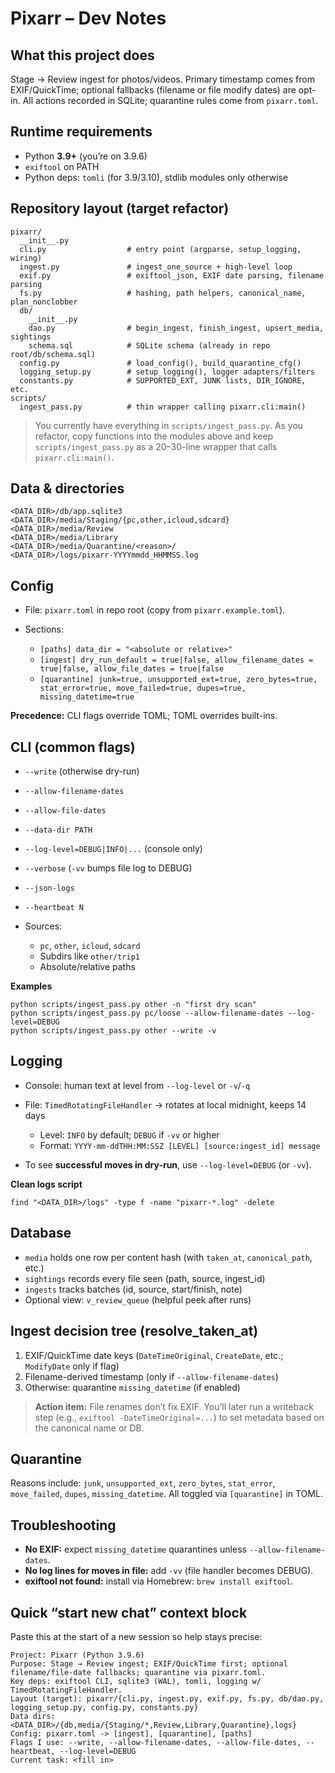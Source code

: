 # Pixarr – Dev Notes

## What this project does

Stage → Review ingest for photos/videos. Primary timestamp comes from EXIF/QuickTime; optional fallbacks (filename or file modify dates) are opt-in. All actions recorded in SQLite; quarantine rules come from `pixarr.toml`.

## Runtime requirements

* Python **3.9+** (you’re on 3.9.6)
* `exiftool` on PATH
* Python deps: `tomli` (for 3.9/3.10), stdlib modules only otherwise

## Repository layout (target refactor)

```
pixarr/
  __init__.py
  cli.py                  # entry point (argparse, setup_logging, wiring)
  ingest.py               # ingest_one_source + high-level loop
  exif.py                 # exiftool_json, EXIF date parsing, filename parsing
  fs.py                   # hashing, path helpers, canonical_name, plan_nonclobber
  db/
    __init__.py
    dao.py                # begin_ingest, finish_ingest, upsert_media, sightings
    schema.sql            # SQLite schema (already in repo root/db/schema.sql)
  config.py               # load_config(), build_quarantine_cfg()
  logging_setup.py        # setup_logging(), logger adapters/filters
  constants.py            # SUPPORTED_EXT, JUNK lists, DIR_IGNORE, etc.
scripts/
  ingest_pass.py          # thin wrapper calling pixarr.cli:main()
```

> You currently have everything in `scripts/ingest_pass.py`. As you refactor, copy functions into the modules above and keep `scripts/ingest_pass.py` as a 20–30-line wrapper that calls `pixarr.cli:main()`.

## Data & directories

```
<DATA_DIR>/db/app.sqlite3
<DATA_DIR>/media/Staging/{pc,other,icloud,sdcard}
<DATA_DIR>/media/Review
<DATA_DIR>/media/Library
<DATA_DIR>/media/Quarantine/<reason>/
<DATA_DIR>/logs/pixarr-YYYYmmdd_HHMMSS.log
```

## Config

* File: `pixarr.toml` in repo root (copy from `pixarr.example.toml`).
* Sections:

  * `[paths] data_dir = "<absolute or relative>"`
  * `[ingest] dry_run_default = true|false, allow_filename_dates = true|false, allow_file_dates = true|false`
  * `[quarantine] junk=true, unsupported_ext=true, zero_bytes=true, stat_error=true, move_failed=true, dupes=true, missing_datetime=true`

**Precedence:** CLI flags override TOML; TOML overrides built-ins.

## CLI (common flags)

* `--write` (otherwise dry-run)
* `--allow-filename-dates`
* `--allow-file-dates`
* `--data-dir PATH`
* `--log-level=DEBUG|INFO|...` (console only)
* `--verbose` (`-vv` bumps file log to DEBUG)
* `--json-logs`
* `--heartbeat N`
* Sources:

  * `pc`, `other`, `icloud`, `sdcard`
  * Subdirs like `other/trip1`
  * Absolute/relative paths

**Examples**

```
python scripts/ingest_pass.py other -n "first dry scan"
python scripts/ingest_pass.py pc/loose --allow-filename-dates --log-level=DEBUG
python scripts/ingest_pass.py other --write -v
```

## Logging

* Console: human text at level from `--log-level` or `-v`/`-q`
* File: `TimedRotatingFileHandler` → rotates at local midnight, keeps 14 days

  * Level: `INFO` by default; `DEBUG` if `-vv` or higher
  * Format: `YYYY-mm-ddTHH:MM:SSZ [LEVEL] [source:ingest_id] message`
* To see **successful moves in dry-run**, use `--log-level=DEBUG` (or `-vv`).

**Clean logs script**

```
find "<DATA_DIR>/logs" -type f -name "pixarr-*.log" -delete
```

## Database

* `media` holds one row per content hash (with `taken_at`, `canonical_path`, etc.)
* `sightings` records every file seen (path, source, ingest\_id)
* `ingests` tracks batches (id, source, start/finish, note)
* Optional view: `v_review_queue` (helpful peek after runs)

## Ingest decision tree (resolve\_taken\_at)

1. EXIF/QuickTime date keys (`DateTimeOriginal`, `CreateDate`, etc.; `ModifyDate` only if flag)
2. Filename-derived timestamp (only if `--allow-filename-dates`)
3. Otherwise: quarantine `missing_datetime` (if enabled)

> **Action item:** File renames don’t fix EXIF. You’ll later run a writeback step (e.g., `exiftool -DateTimeOriginal=...`) to set metadata based on the canonical name or DB.

## Quarantine

Reasons include: `junk`, `unsupported_ext`, `zero_bytes`, `stat_error`, `move_failed`, `dupes`, `missing_datetime`. All toggled via `[quarantine]` in TOML.

## Troubleshooting

* **No EXIF:** expect `missing_datetime` quarantines unless `--allow-filename-dates`.
* **No log lines for moves in file:** add `-vv` (file handler becomes DEBUG).
* **exiftool not found:** install via Homebrew: `brew install exiftool`.

## Quick “start new chat” context block

Paste this at the start of a new session so help stays precise:

```
Project: Pixarr (Python 3.9.6)
Purpose: Stage → Review ingest; EXIF/QuickTime first; optional filename/file-date fallbacks; quarantine via pixarr.toml.
Key deps: exiftool CLI, sqlite3 (WAL), tomli, logging w/ TimedRotatingFileHandler.
Layout (target): pixarr/{cli.py, ingest.py, exif.py, fs.py, db/dao.py, logging_setup.py, config.py, constants.py}
Data dirs: <DATA_DIR>/{db,media/{Staging/*,Review,Library,Quarantine},logs}
Config: pixarr.toml -> [ingest], [quarantine], [paths]
Flags I use: --write, --allow-filename-dates, --allow-file-dates, --heartbeat, --log-level=DEBUG
Current task: <fill in>
```
